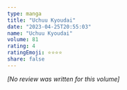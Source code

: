 ```yaml
---
type: manga
title: "Uchuu Kyoudai"
date: "2023-04-25T20:55:03"
name: "Uchuu Kyoudai"
volume: 81
rating: 4
ratingEmoji: ⭐️⭐️⭐️⭐️
share: false
---
```


*[No review was written for this volume]*
